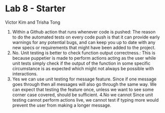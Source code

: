 # Lab 8 - Starter
Victor Kim and Trisha Tong
1. Within a Github action that runs whenever code is pushed:
      The reason to do the automated tests on every code push is that it can provide early warnings for any potential bugs, and can keep you up to date with any new        specs or requirements that might have been added to the project.
2. No. Unit testing is better to check function output correctness.: 
      This is because puppetier is made to perform actions acting as the user while unit tests simply check if the output of the function in some specific                  circumstance is as expected which might not always be possible with interactions.
3. Yes we can use unit testing for message feature. 
       Since if one message goes through then all messages will also go through the same way. We can expect that testing the feature once, unless we want to see some         corner case covered, should be sufficient.
4.No we cannot
      Since unit testing cannot perform actions live, we cannot test if typing more would prevent the user from making a longer message.
